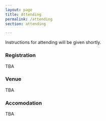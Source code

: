 ```yaml
---
layout: page
title: Attending
permalink: /attending
section: attending

---
```


Instructions for attending will be given shortly.

### Registration
TBA

### Venue
TBA

### Accomodation
TBA
